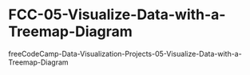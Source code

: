 # FCC-05-Visualize-Data-with-a-Treemap-Diagram
freeCodeCamp-Data-Visualization-Projects-05-Visualize-Data-with-a-Treemap-Diagram
